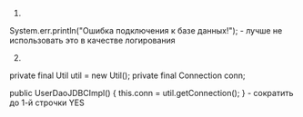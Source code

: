 1.
System.err.println("Ошибка подключения к базе данных!"); -  лучше не использовать это в качестве логирования

2.
private final Util util = new Util();
private final Connection conn;

public UserDaoJDBCImpl() {
    this.conn = util.getConnection();
} -  сократить до 1-й строчки YES
